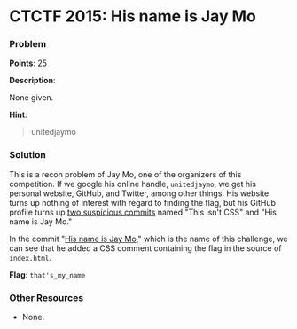 # CTCTF 2015: His name is Jay Mo

### Problem

**Points**: 25

**Description**: 

None given.

**Hint**: 

> unitedjaymo

### Solution

This is a recon problem of Jay Mo, one of the organizers of this competition. If we google his online handle, `unitedjaymo`, we get his personal website, GitHub, and Twitter, among other things. His website turns up nothing of interest with regard to finding the flag, but his GitHub profile turns up [two suspicious commits](https://github.com/unitedjaymo/unitedjaymo.github.io/commits?author=unitedjaymo) named "This isn't CSS" and "His name is Jay Mo."

In the commit "[His name is Jay Mo](https://github.com/unitedjaymo/unitedjaymo.github.io/commit/8a69038b9219a379519e65924f25da8033e94bb3)," which is the name of this challenge, we can see that he added a CSS comment containing the flag in the source of `index.html`.

**Flag**: `that's_my_name`

### Other Resources

* None.
